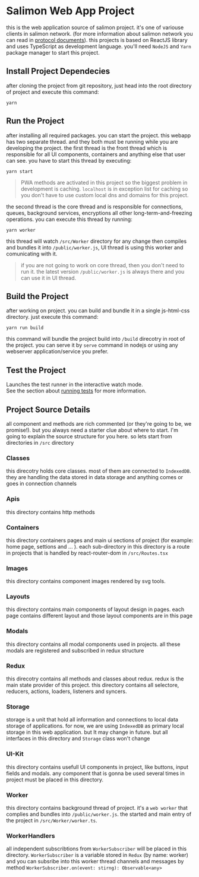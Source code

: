 # Salimon Web App Project

this is the web application source of salimon project. it's one of variouse clients in salimon network. (for more information about salimon network you can read in [protocol documents](https://salimon.ir/docs)). this projects is based on ReactJS library and uses TypeScript as development language. you'll need `NodeJS` and `Yarn` package manager to start this project.

## Install Project Dependecies

after cloning the project from git repository, just head into the root directory of project and execute this command:

```
yarn
```

## Run the Project

after installing all required packages. you can start the project. this webapp has two separate thread. and they both must be running while you are developing the project. the first thread is the front thread which is responsible for all UI components, containers and anything else that user can see. you have to start this thread by executing:

```
yarn start
```

> PWA methods are activated in this project so the biggest problem in development is caching. `localhost` is in exception list for caching so you don't have to use custom local dns and domains for this project.

the second thread is the core thread and is responsible for connections, queues, background services, encryptions all other long-term-and-freezing operations. you can execute this thread by running:

```
yarn worker
```

this thread will watch `/src/Worker` directory for any change then compiles and bundles it into `/public/worker.js`, UI thread is using this worker and comunicating with it.

> if you are not going to work on core thread, then you don't need to run it. the latest version `/public/worker.js` is always there and you can use it in UI thread.

## Build the Project

after working on project. you can build and bundle it in a single js-html-css directory. just execute this command:

```
yarn run build
```

this command will bundle the project build into `/build` direcotry in root of the project. you can serve it by `serve` command in nodejs or using any webserver application/service you prefer.

## Test the Project

Launches the test runner in the interactive watch mode.\
See the section about [running tests](https://facebook.github.io/create-react-app/docs/running-tests) for more information.

## Project Source Details

all component and methods are rich commented (or they're going to be, we promise!). but you always need a starter clue about where to start. I'm going to explain the source structure for you here. so lets start from directories in `/src` directory

### Classes

this direcotry holds core classes. most of them are connected to `IndexedDB`. they are handling the data stored in data storage and anything comes or goes in connection channels

### Apis

this directory contains http methods

### Containers

this directory containers pages and main ui sections of project (for example: home page, settions and ... ). each sub-directory in this directory is a route in projects that is handled by react-router-dom in `/src/Routes.tsx`

### Images

this directory contains component images rendered by svg tools.

### Layouts

this directory contains main components of layout design in pages. each page contains different layout and those layout components are in this page

### Modals

this directory contains all modal components used in projects. all these modals are registered and subscribed in redux structure

### Redux

this direcotry contains all methods and classes about redux. redux is the main state provider of this project. this directory contains all selectore, reducers, actions, loaders, listeners and syncers.

### Storage

storage is a unit that hold all information and connections to local data storage of applications. for now, we are using `IndexedDB` as primary local storage in this web application. but It may change in future. but all interfaces in this directory and `Storage` class won't change

### UI-Kit

this directory contains usefull UI components in project, like buttons, input fields and modals. any component that is gonna be used several times in project must be placed in this directory.

### Worker

this directory contains background thread of project. it's a `web worker` that complies and bundles into `/public/worker.js`. the started and main entry of the project in `/src/Worker/worker.ts`.

### WorkerHandlers

all independent subscribtions from `WorkerSubscriber` will be placed in this directory. `WorkerSubscriber` is a variable stored in `Redux` (by name: worker) and you can subsribe into this worker thread channels and messages by method `WorkerSubscriber.on(event: stirng): Observable<any>`
